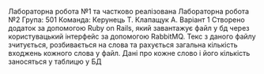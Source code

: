 Лабораторна робота №1 та частково реалізована 
Лабораторна робота №2
Група: 501 Команда: Керунець Т. Клапащук А. 
Варіант 1 
Створено додаток за допомогою Ruby on Rails, який завантажує файл у бд через користувацький інтерфейс за допомогою RabbitMQ.
Текс з даного файлу зчитується, розбивається на слова та рахується загальна кількість входжень кожного слова у файл.
Дані про  кожне слово і його кількість заносяться у таблицю у БД
